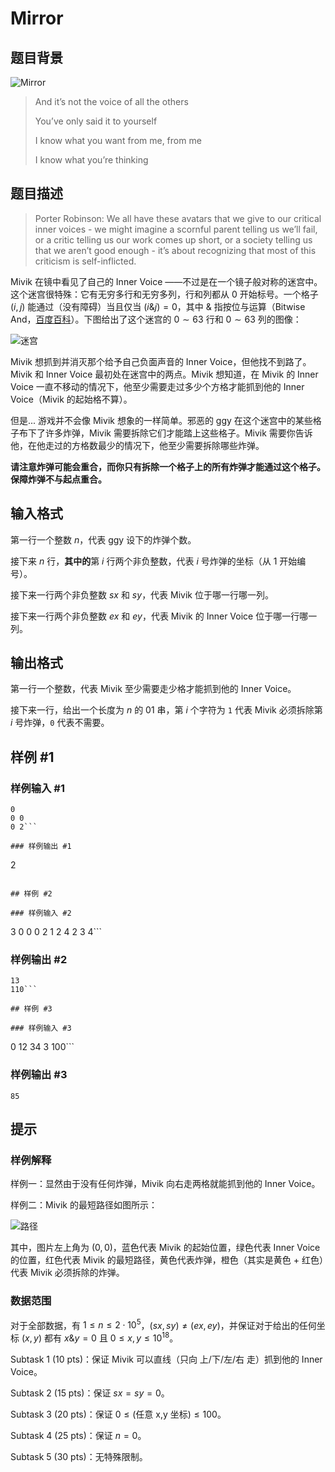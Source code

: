 # Mirror

## 题目背景

![Mirror](https://mivik.gitee.io/image/nurture/mirror.png)

> And it’s not the voice of all the others
>
> You’ve only said it to yourself
>
> I know what you want from me, from me
>
> I know what you’re thinking

## 题目描述

> Porter Robinson: We all have these avatars that we give to our critical inner voices - we might imagine a scornful parent telling us we’ll fail, or a critic telling us our work comes up short, or a society telling us that we aren’t good enough - it’s about recognizing that most of this criticism is self-inflicted.

Mivik 在镜中看见了自己的 Inner Voice ——不过是在一个镜子般对称的迷宫中。这个迷宫很特殊：它有无穷多行和无穷多列，行和列都从 $0$ 开始标号。一个格子 $(i,j)$ 能通过（没有障碍）当且仅当 $(i\&j)=0$，其中 $\&$ 指按位与运算（Bitwise And，[百度百科](https://baike.baidu.com/item/%E6%8C%89%E4%BD%8D%E4%B8%8E/9601818)）。下图给出了这个迷宫的 $0\sim63$ 行和 $0\sim 63$ 列的图像：

![迷宫](https://cdn.luogu.com.cn/upload/image_hosting/das5c73w.png)

Mivik 想抓到并消灭那个给予自己负面声音的 Inner Voice，但他找不到路了。Mivik 和 Inner Voice 最初处在迷宫中的两点。Mivik 想知道，在 Mivik 的 Inner Voice 一直不移动的情况下，他至少需要走过多少个方格才能抓到他的 Inner Voice（Mivik 的起始格不算）。

但是... 游戏并不会像 Mivik 想象的一样简单。邪恶的 ggy 在这个迷宫中的某些格子布下了许多炸弹，Mivik 需要拆除它们才能踏上这些格子。Mivik 需要你告诉他，在他走过的方格数最少的情况下，他至少需要拆除哪些炸弹。

**请注意炸弹可能会重合，而你只有拆除一个格子上的所有炸弹才能通过这个格子。保障炸弹不与起点重合。**

## 输入格式

第一行一个整数 $n$，代表 ggy 设下的炸弹个数。

接下来 $n$ 行，**其中的**第 $i$ 行两个非负整数，代表 $i$ 号炸弹的坐标（从 1 开始编号）。

接下来一行两个非负整数 $sx$ 和 $sy$，代表 Mivik 位于哪一行哪一列。

接下来一行两个非负整数 $ex$ 和 $ey$，代表 Mivik 的 Inner Voice 位于哪一行哪一列。

## 输出格式

第一行一个整数，代表 Mivik 至少需要走少格才能抓到他的 Inner Voice。

接下来一行，给出一个长度为 $n$ 的 01 串，第 $i$ 个字符为 `1` 代表 Mivik 必须拆除第 $i$ 号炸弹，`0` 代表不需要。

## 样例 #1

### 样例输入 #1
```
0
0 0
0 2```

### 样例输出 #1

```
2
```

## 样例 #2

### 样例输入 #2
```
3
0 0
0 2
1 2
4 2
3 4```

### 样例输出 #2

```
13
110```

## 样例 #3

### 样例输入 #3
```
0
12 34
3 100```

### 样例输出 #3

```
85
```

## 提示

### 样例解释

样例一：显然由于没有任何炸弹，Mivik 向右走两格就能抓到他的 Inner Voice。

样例二：Mivik 的最短路径如图所示：

![路径](https://cdn.luogu.com.cn/upload/image_hosting/mg0hmhgs.png)

其中，图片左上角为 $(0,0)$，蓝色代表 Mivik 的起始位置，绿色代表 Inner Voice 的位置，红色代表 Mivik 的最短路径，黄色代表炸弹，橙色（其实是黄色 + 红色）代表 Mivik 必须拆除的炸弹。

### 数据范围

对于全部数据，有 $1\le n\le 2\cdot 10^5$，$(sx,sy)\ne(ex,ey)$，并保证对于给出的任何坐标 $(x,y)$ 都有 $x\&y=0$ 且 $0\le x,y\le 10^{18}$。

Subtask 1 (10 pts)：保证 Mivik 可以直线（只向 上/下/左/右 走）抓到他的 Inner Voice。

Subtask 2 (15 pts)：保证 $sx=sy=0$。

Subtask 3 (20 pts)：保证 $0\le(\text{任意 x,y 坐标})\le 100$。

Subtask 4 (25 pts)：保证 $n=0$。

Subtask 5 (30 pts)：无特殊限制。
